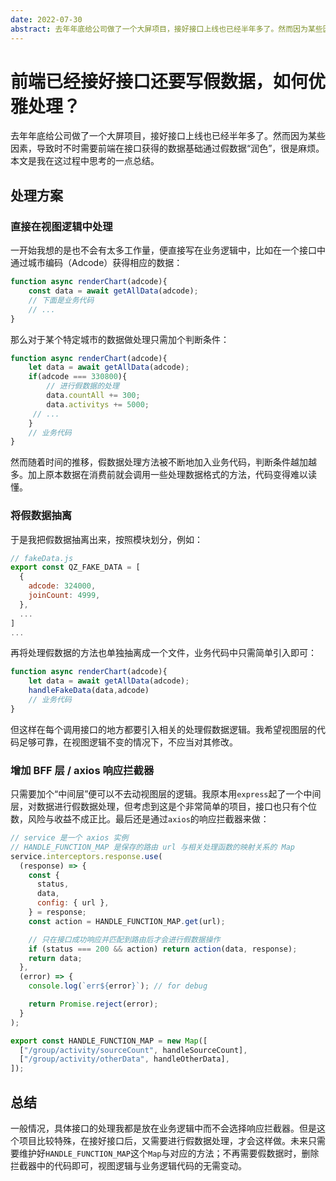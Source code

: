 ```yaml
---
date: 2022-07-30
abstract: 去年年底给公司做了一个大屏项目，接好接口上线也已经半年多了。然而因为某些因素，导致时不时需要前端在接口获得的数据基础通过假数据“润色”，很是麻烦。本文是我在这过程中思考的一点总结。
---
```


# 前端已经接好接口还要写假数据，如何优雅处理？

去年年底给公司做了一个大屏项目，接好接口上线也已经半年多了。然而因为某些因素，导致时不时需要前端在接口获得的数据基础通过假数据“润色”，很是麻烦。本文是我在这过程中思考的一点总结。

## 处理方案

### 直接在视图逻辑中处理

一开始我想的是也不会有太多工作量，便直接写在业务逻辑中，比如在一个接口中通过城市编码（Adcode）获得相应的数据：

```js
function async renderChart(adcode){
    const data = await getAllData(adcode);
    // 下面是业务代码
    // ...
}
```

那么对于某个特定城市的数据做处理只需加个判断条件：

```js
function async renderChart(adcode){
    let data = await getAllData(adcode);
    if(adcode === 330800){
        // 进行假数据的处理
        data.countAll += 300;
        data.activitys += 5000;
     // ...
    }
    // 业务代码
}
```

然而随着时间的推移，假数据处理方法被不断地加入业务代码，判断条件越加越多。加上原本数据在消费前就会调用一些处理数据格式的方法，代码变得难以读懂。

### 将假数据抽离

于是我把假数据抽离出来，按照模块划分，例如：

```js
// fakeData.js
export const QZ_FAKE_DATA = [
  {
    adcode: 324000,
    joinCount: 4999,
  },
  ...
]
...
```

再将处理假数据的方法也单独抽离成一个文件，业务代码中只需简单引入即可：

```js
function async renderChart(adcode){
    let data = await getAllData(adcode);
    handleFakeData(data,adcode)
    // 业务代码
}
```

但这样在每个调用接口的地方都要引入相关的处理假数据逻辑。我希望视图层的代码足够可靠，在视图逻辑不变的情况下，不应当对其修改。

### 增加 BFF 层 / axios 响应拦截器

只需要加个“中间层”便可以不去动视图层的逻辑。我原本用`express`起了一个中间层，对数据进行假数据处理，但考虑到这是个非常简单的项目，接口也只有个位数，风险与收益不成正比。最后还是通过`axios`的响应拦截器来做：

```js
// service 是一个 axios 实例
// HANDLE_FUNCTION_MAP 是保存的路由 url 与相关处理函数的映射关系的 Map
service.interceptors.response.use(
  (response) => {
    const {
      status,
      data,
      config: { url },
    } = response;
    const action = HANDLE_FUNCTION_MAP.get(url);

    // 只在接口成功响应并匹配到路由后才会进行假数据操作
    if (status === 200 && action) return action(data, response);
    return data;
  },
  (error) => {
    console.log(`err${error}`); // for debug

    return Promise.reject(error);
  }
);
```

```js
export const HANDLE_FUNCTION_MAP = new Map([
  ["/group/activity/sourceCount", handleSourceCount],
  ["/group/activity/otherData", handleOtherData],
]);
```

## 总结

一般情况，具体接口的处理我都是放在业务逻辑中而不会选择响应拦截器。但是这个项目比较特殊，在接好接口后，又需要进行假数据处理，才会这样做。未来只需要维护好`HANDLE_FUNCTION_MAP`这个`Map`与对应的方法；不再需要假数据时，删除拦截器中的代码即可，视图逻辑与业务逻辑代码的无需变动。

